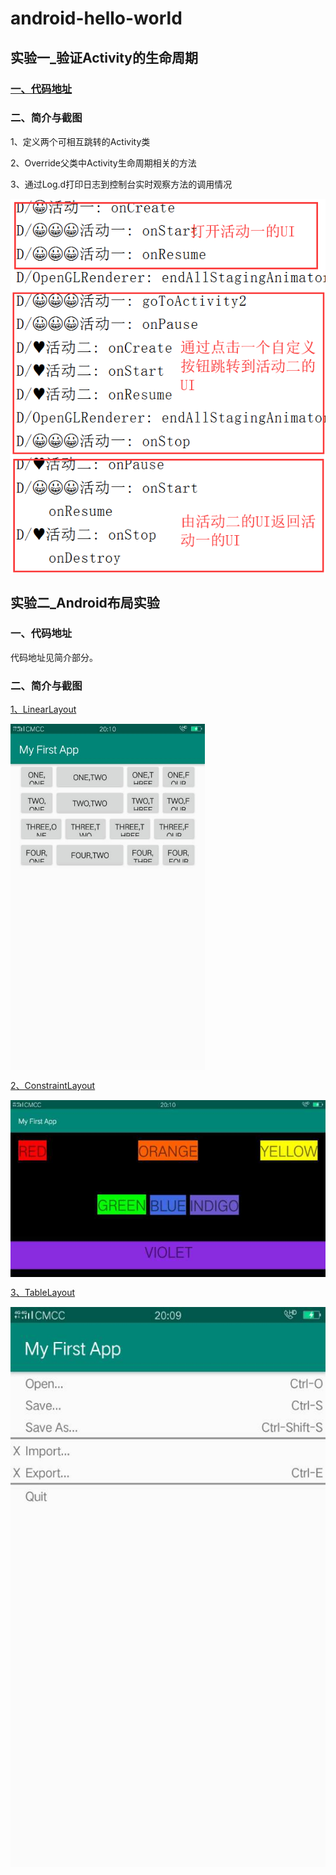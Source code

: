 # android-hello-world

## 实验一_验证Activity的生命周期
### [一、代码地址](https://github.com/xkfx/android-hello-world/tree/master/app/src/main/java/com/example/myfirstapp/ex1)
### 二、简介与截图
1、定义两个可相互跳转的Activity类

2、Override父类中Activity生命周期相关的方法

3、通过Log.d打印日志到控制台实时观察方法的调用情况

<img src="docs/img/ex1_1.png" alt="ex1" align=center />



## 实验二_Android布局实验

### 一、代码地址

代码地址见简介部分。

### 二、简介与截图

[1、LinearLayout](https://github.com/xkfx/android-hello-world/blob/master/app/src/main/res/layout/activity_linear_layout_test.xml)

<img src="docs/img/ex2_1.jpg" width="61.8%" alt="ex2" align=center />

[2、ConstraintLayout](https://github.com/xkfx/android-hello-world/blob/master/app/src/main/res/layout/activity_constraint_layout_test.xml)

<img src="docs/img/ex2_2.jpg" alt="ex2" align=center />

[3、TableLayout](https://github.com/xkfx/android-hello-world/blob/master/app/src/main/res/layout/activity_table_layout_test.xml)

<img src="docs/img/ex2_3.jpg" alt="ex2" align=center />

